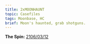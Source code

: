 ```yaml
---
title: 2xMOONHAUNT
topic: Casefiles
tags: Moonbase, HC
brief: Moon's haunted, grab shotguns.
---
```


__The Spin:__ [2106/03/12](http://thespin.glitch.me/archive/2108-03-12)
